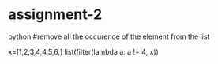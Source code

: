 # assignment-2
python
#remove all the occurence of the element from the list

x=[1,2,3,4,4,5,6,]
list(filter(lambda a: a != 4, x))
